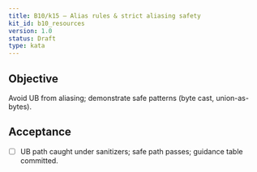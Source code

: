 ```yaml
---
title: B10/k15 — Alias rules & strict aliasing safety
kit_id: b10_resources
version: 1.0
status: Draft
type: kata
---
```

## Objective
Avoid UB from aliasing; demonstrate safe patterns (byte cast, union-as-bytes).
## Acceptance
- [ ] UB path caught under sanitizers; safe path passes; guidance table committed.
